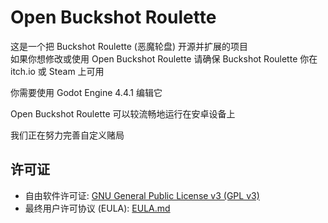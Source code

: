 # Open Buckshot Roulette
这是一个把 Buckshot Roulette (恶魔轮盘) 开源并扩展的项目  
如果你想修改或使用 Open Buckshot Roulette 请确保 Buckshot Roulette 你在 itch.io 或 Steam 上可用

你需要使用 Godot Engine 4.4.1 编辑它  

Open Buckshot Roulette 可以较流畅地运行在安卓设备上  

我们正在努力完善自定义赌局

## 许可证
- 自由软件许可证: [GNU General Public License v3 (GPL v3)](LICENSE)
- 最终用户许可协议 (EULA): [EULA.md](EULA.md)
